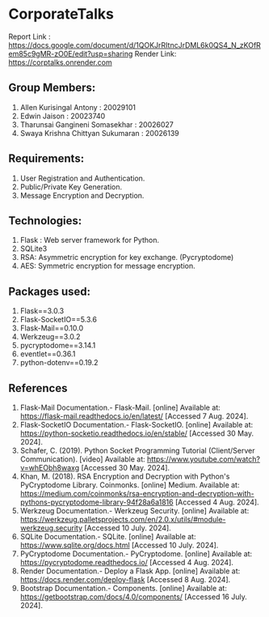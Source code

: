 # CorporateTalks

Report Link : https://docs.google.com/document/d/1QOKJrRItncJrDML6k0QS4_N_zKOfRem85c9gMR-zO0E/edit?usp=sharing
Render Link: https://corptalks.onrender.com

## Group Members:
1. Allen Kurisingal Antony : 20029101
2. Edwin Jaison : 20023740
3. Tharunsai Gangineni Somasekhar : 20026027
4. Swaya Krishna Chittyan Sukumaran : 20026139

## Requirements:
1. User Registration and Authentication.
2. Public/Private Key Generation.
3. Message Encryption and Decryption.

## Technologies:
1. Flask : Web server framework for Python.
2. SQLite3
3. RSA: Asymmetric encryption for key exchange. (Pycryptodome)
4. AES: Symmetric encryption for message encryption.

## Packages used:
1. Flask==3.0.3
2. Flask-SocketIO==5.3.6
3. Flask-Mail==0.10.0
4. Werkzeug==3.0.2
5. pycryptodome==3.14.1
6. eventlet==0.36.1
7. python-dotenv==0.19.2

## References
1. Flask-Mail Documentation.- Flask-Mail. [online] Available at: https://flask-mail.readthedocs.io/en/latest/ [Accessed 7 Aug. 2024].
2. Flask-SocketIO Documentation.- Flask-SocketIO. [online] Available at: https://python-socketio.readthedocs.io/en/stable/ [Accessed 30 May. 2024].
3. Schafer, C. (2019). Python Socket Programming Tutorial (Client/Server Communication). [video] Available at: https://www.youtube.com/watch?v=whEObh8waxg [Accessed 30 May. 2024].
4. Khan, M. (2018). RSA Encryption and Decryption with Python's PyCryptodome Library. Coinmonks. [online] Medium. Available at: https://medium.com/coinmonks/rsa-encryption-and-decryption-with-pythons-pycryptodome-library-94f28a6a1816 [Accessed 4 Aug. 2024].
5. Werkzeug Documentation.- Werkzeug Security. [online] Available at: https://werkzeug.palletsprojects.com/en/2.0.x/utils/#module-werkzeug.security [Accessed 10 July. 2024].
6. SQLite Documentation.- SQLite. [online] Available at: https://www.sqlite.org/docs.html [Accessed 10 July. 2024].
7. PyCryptodome Documentation.- PyCryptodome. [online] Available at: https://pycryptodome.readthedocs.io/ [Accessed 4 Aug. 2024].
8. Render Documentation.- Deploy a Flask App. [online] Available at: https://docs.render.com/deploy-flask [Accessed 8 Aug. 2024].
9. Bootstrap Documentation.- Components. [online] Available at: https://getbootstrap.com/docs/4.0/components/ [Accessed 16 July. 2024].

